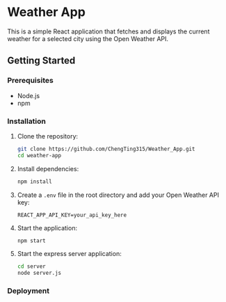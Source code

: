 # Weather App

This is a simple React application that fetches and displays the current weather for a selected city using the Open Weather API.

## Getting Started

### Prerequisites

- Node.js
- npm

### Installation

1. Clone the repository:
    ```bash
    git clone https://github.com/ChengTing315/Weather_App.git
    cd weather-app
    ```

2. Install dependencies:
    ```bash
    npm install
    ```

3. Create a `.env` file in the root directory and add your Open Weather API key:
    ```
    REACT_APP_API_KEY=your_api_key_here
    ```

4. Start the application:
    ```bash
    npm start
    ```
5. Start the express server application:
    ```bash
    cd server
    node server.js
    ```
### Deployment


